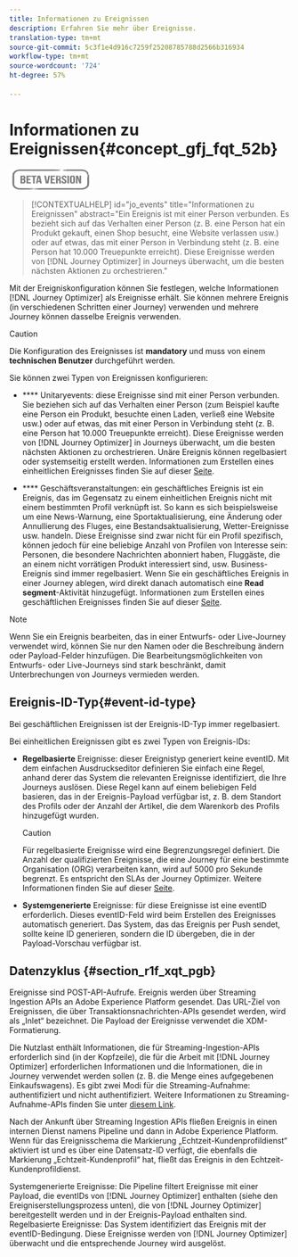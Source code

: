 ```yaml
---
title: Informationen zu Ereignissen
description: Erfahren Sie mehr über Ereignisse.
translation-type: tm+mt
source-git-commit: 5c3f1e4d916c7259f25208785788d2566b316934
workflow-type: tm+mt
source-wordcount: '724'
ht-degree: 57%

---
```


# Informationen zu Ereignissen{#concept_gfj_fqt_52b}

![](../assets/do-not-localize/badge.png)

>[!CONTEXTUALHELP]
>id="jo_events"
>title="Informationen zu Ereignissen"
>abstract="Ein Ereignis ist mit einer Person verbunden. Es bezieht sich auf das Verhalten einer Person (z. B. eine Person hat ein Produkt gekauft, einen Shop besucht, eine Website verlassen usw.) oder auf etwas, das mit einer Person in Verbindung steht (z. B. eine Person hat 10.000 Treuepunkte erreicht). Diese Ereignisse werden von [!DNL Journey Optimizer] in Journeys überwacht, um die besten nächsten Aktionen zu orchestrieren."

Mit der Ereigniskonfiguration können Sie festlegen, welche Informationen [!DNL Journey Optimizer] als Ereignisse erhält. Sie können mehrere Ereignis (in verschiedenen Schritten einer Journey) verwenden und mehrere Journey können dasselbe Ereignis verwenden.

>[!CAUTION]
>
>Die Konfiguration des Ereignisses ist **mandatory** und muss von einem **technischen Benutzer** durchgeführt werden.

Sie können zwei Typen von Ereignissen konfigurieren:

* **** Unitaryevents: diese Ereignisse sind mit einer Person verbunden. Sie beziehen sich auf das Verhalten einer Person (zum Beispiel kaufte eine Person ein Produkt, besuchte einen Laden, verließ eine Website usw.) oder auf etwas, das mit einer Person in Verbindung steht (z. B. eine Person hat 10.000 Treuepunkte erreicht). Diese Ereignisse werden von [!DNL Journey Optimizer] in Journeys überwacht, um die besten nächsten Aktionen zu orchestrieren. Unäre Ereignis können regelbasiert oder systemseitig erstellt werden. Informationen zum Erstellen eines einheitlichen Ereignisses finden Sie auf dieser [Seite](../event/about-creating.md).

* **** Geschäftsveranstaltungen: ein geschäftliches Ereignis ist ein Ereignis, das im Gegensatz zu einem einheitlichen Ereignis nicht mit einem bestimmten Profil verknüpft ist. So kann es sich beispielsweise um eine News-Warnung, eine Sportaktualisierung, eine Änderung oder Annullierung des Fluges, eine Bestandsaktualisierung, Wetter-Ereignisse usw. handeln. Diese Ereignisse sind zwar nicht für ein Profil spezifisch, können jedoch für eine beliebige Anzahl von Profilen von Interesse sein: Personen, die besondere Nachrichten abonniert haben, Fluggäste, die an einem nicht vorrätigen Produkt interessiert sind, usw. Business-Ereignis sind immer regelbasiert. Wenn Sie ein geschäftliches Ereignis in einer Journey ablegen, wird direkt danach automatisch eine **Read segment**-Aktivität hinzugefügt. Informationen zum Erstellen eines geschäftlichen Ereignisses finden Sie auf dieser [Seite](../event/about-creating-business.md).


>[!NOTE]
>
>Wenn Sie ein Ereignis bearbeiten, das in einer Entwurfs- oder Live-Journey verwendet wird, können Sie nur den Namen oder die Beschreibung ändern oder Payload-Felder hinzufügen. Die Bearbeitungsmöglichkeiten von Entwurfs- oder Live-Journeys sind stark beschränkt, damit Unterbrechungen von Journeys vermieden werden.

## Ereignis-ID-Typ{#event-id-type}

Bei geschäftlichen Ereignissen ist der Ereignis-ID-Typ immer regelbasiert.

Bei einheitlichen Ereignissen gibt es zwei Typen von Ereignis-IDs:

* **Regelbasierte** Ereignisse: dieser Ereignistyp generiert keine eventID. Mit dem einfachen Ausdruckseditor definieren Sie einfach eine Regel, anhand derer das System die relevanten Ereignisse identifiziert, die Ihre Journeys auslösen. Diese Regel kann auf einem beliebigen Feld basieren, das in der Ereignis-Payload verfügbar ist, z. B. dem Standort des Profils oder der Anzahl der Artikel, die dem Warenkorb des Profils hinzugefügt wurden.

   >[!CAUTION]
   >
   >Für regelbasierte Ereignisse wird eine Begrenzungsregel definiert. Die Anzahl der qualifizierten Ereignisse, die eine Journey für eine bestimmte Organisation (ORG) verarbeiten kann, wird auf 5000 pro Sekunde begrenzt. Es entspricht den SLAs der Journey Optimizer. Weitere Informationen finden Sie auf dieser [Seite](https://helpx.adobe.com/de/legal/product-descriptions/journey-orchestration.html).

* **Systemgenerierte** Ereignisse: für diese Ereignisse ist eine eventID erforderlich. Dieses eventID-Feld wird beim Erstellen des Ereignisses automatisch generiert. Das System, das das Ereignis per Push sendet, sollte keine ID generieren, sondern die ID übergeben, die in der Payload-Vorschau verfügbar ist.

## Datenzyklus {#section_r1f_xqt_pgb}

Ereignisse sind POST-API-Aufrufe. Ereignis werden über Streaming Ingestion APIs an Adobe Experience Platform gesendet. Das URL-Ziel von Ereignissen, die über Transaktionsnachrichten-APIs gesendet werden, wird als „Inlet“ bezeichnet. Die Payload der Ereignisse verwendet die XDM-Formatierung.

Die Nutzlast enthält Informationen, die für Streaming-Ingestion-APIs erforderlich sind (in der Kopfzeile), die für die Arbeit mit [!DNL Journey Optimizer] erforderlichen Informationen und die Informationen, die in Journey verwendet werden sollen (z. B. die Menge eines aufgegebenen Einkaufswagens). Es gibt zwei Modi für die Streaming-Aufnahme: authentifiziert und nicht authentifiziert. Weitere Informationen zu Streaming-Aufnahme-APIs finden Sie unter [diesem Link](https://experienceleague.adobe.com/docs/experience-platform/xdm/api/getting-started.html).

Nach der Ankunft über Streaming Ingestion APIs fließen Ereignis in einen internen Dienst namens Pipeline und dann in Adobe Experience Platform. Wenn für das Ereignisschema die Markierung „Echtzeit-Kundenprofildienst“ aktiviert ist und es über eine Datensatz-ID verfügt, die ebenfalls die Markierung „Echtzeit-Kundenprofil“ hat, fließt das Ereignis in den Echtzeit-Kundenprofildienst.

Systemgenerierte Ereignisse: Die Pipeline filtert Ereignisse mit einer Payload, die eventIDs von [!DNL Journey Optimizer] enthalten (siehe den Ereigniserstellungsprozess unten), die von [!DNL Journey Optimizer] bereitgestellt werden und in der Ereignis-Payload enthalten sind. Regelbasierte Ereignisse: Das System identifiziert das Ereignis mit der eventID-Bedingung. Diese Ereignisse werden von [!DNL Journey Optimizer] überwacht und die entsprechende Journey wird ausgelöst.

